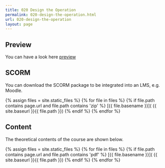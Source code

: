 ```yaml
---
title: 020 Design the Operation
permalink: 020-design-the-operation.html
url: 020-design-the-operation
layout: page
---
```


## Preview
You can have a look here
[preview]( 000-operation-management/020-design-the-operation/preview/index.html )

## SCORM
You can download the SCORM package to be integrated into an LMS, e.g. Moodle.

{% assign files = site.static_files  %}
{% for file in files   %}
{% if file.path contains page.url and file.path contains  'zip' %}
[{{ file.basename }}]( {{  site.baseurl }}{{ file.path }})
{% endif %}
{% endfor %}


## Content
The theoretical contents of the course are shown below.

{% assign files = site.static_files  %}
{% for file in files   %}
{% if file.path contains page.url and file.path contains  'pdf' %}
[{{ file.basename }}]( {{  site.baseurl }}{{ file.path }})
{% endif %}
{% endfor %}

